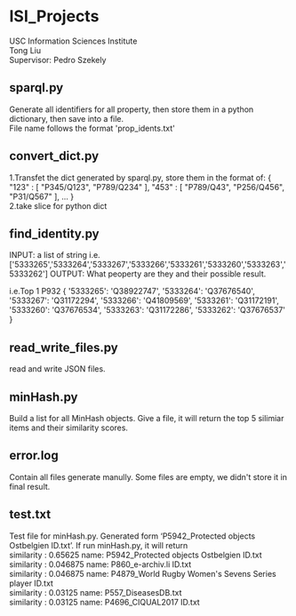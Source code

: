 # ISI_Projects
USC Information Sciences Institute  
Tong Liu  
Supervisor: Pedro Szekely  

## sparql.py
Generate all identifiers for all property, then store them in a python dictionary, then save into a file.  
File name follows the format 'prop_idents.txt'

## convert_dict.py
1.Transfet the dict generated by sparql.py, store them in the format of:
{
  "123" : [ "P345/Q123", "P789/Q234" ],
 "453" : [ "P789/Q43", "P256/Q456", "P31/Q567" ],
  ...
}    
2.take slice for python dict

## find_identity.py
INPUT: a list of string i.e.['5333265','5333264','5333267','5333266','5333261','5333260','5333263','5333262']
OUTPUT: What peoperty are they and their possible result. 

i.e.Top 1 P932
{   '5333265': 'Q38922747',
    '5333264': 'Q37676540', 
    '5333267': 'Q31172294', 
    '5333266': 'Q41809569', 
    '5333261': 'Q31172191', 
    '5333260': 'Q37676534', 
    '5333263': 'Q31172286', 
    '5333262': 'Q37676537'
}
## read_write_files.py
read and write JSON files.

## minHash.py
Build a list for all MinHash objects. Give a file, it will return the top 5 silimiar items and their similarity scores.

## error.log
Contain all files generate manully. Some files are empty, we didn't store it in final result.

## test.txt
Test file for minHash.py. Generated form ‘P5942_Protected objects Ostbelgien ID.txt’. If run minHash.py, it will return  
similarity : 0.65625 name: P5942_Protected objects Ostbelgien ID.txt  
similarity : 0.046875 name: P860_e-archiv.li ID.txt  
similarity : 0.046875 name: P4879_World Rugby Women's Sevens Series player ID.txt  
similarity : 0.03125 name: P557_DiseasesDB.txt  
similarity : 0.03125 name: P4696_CIQUAL2017 ID.txt  
